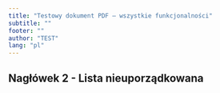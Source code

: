 ```yaml
---
title: "Testowy dokument PDF – wszystkie funkcjonalności"
subtitle: ""
footer: ""
author: "TEST"
lang: "pl"
---
```


## Nagłówek 2 - Lista nieuporządkowana


